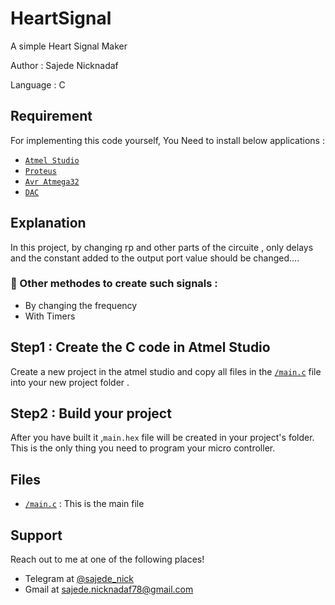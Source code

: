 # HeartSignal

A simple Heart Signal Maker

Author : Sajede Nicknadaf

Language : C

## **Requirement**

For implementing this code yourself, You Need to install below applications :

- <a href="https://www.microchip.com/mplab/avr-support/atmel-studio-7">`Atmel Studio`</a> 
- <a href="https://www.labcenter.com/downloads/">`Proteus`</a> 
- <a href="https://www.amazon.com/ATMEGA32-16PU-Microcontroller-System-Programmable-ATMEGA/dp/B071VYGJB9">`Avr Atmega32`</a>
- <a href="https://www.amazon.com/MCP4801-Digital-Analog-Converter-Single/dp/B07QK6TJ38/ref=sr_1_11?keywords=digital+to+analog+converter+8+bit&qid=1578332072&sr=8-11">`DAC`</a>

## Explanation
In this project, by changing rp and other parts of the circuite , only delays and the constant added to
the output port value should be changed....
### :paperclip: Other methodes to create such signals :

- By changing the frequency
- With Timers


## Step1 : Create the C code in Atmel Studio

Create a new project in the atmel studio and copy all files in the <a href="https://github.com/SajedeNick/HeartSignal/blob/master/main.c">`/main.c`</a> file into your new project folder .


## Step2 : Build your project

After you have built it ,`main.hex` file will be created in your project's folder. This is the only thing you need to program your micro controller.


## **Files**
- <a href="https://github.com/SajedeNick/HeartSignal/blob/master/main.c">`/main.c`</a> : This is the main file



## **Support**

Reach out to me at one of the following places!

- Telegram at <a href="https://t.me/sajede_nick" target="_blank">@sajede_nick</a>
- Gmail at <a href="mailto:sajede.nicknadaf78@gmail.com" target="_blank">sajede.nicknadaf78@gmail.com</a>
